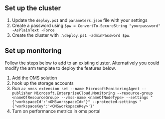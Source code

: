 ## Set up the cluster
1. Update the `deploy.ps1` and `parameters.json` file with your settings
2. Create a password using `$pw = ConvertTo-SecureString "yourpassword" -AsPlainText -Force`
3. Create the cluster with `.\deploy.ps1 -adminPassword $pw`. 

## Set up monitoring
Follow the steps below to add to an existing cluster.  Alternatively you could modify the arm template to deploy the features below.

1. Add the OMS solution
2. hook up the storage accounts
3. Run `az vmss extension set --name MicrosoftMonitoringAgent --publisher Microsoft.EnterpriseCloud.Monitoring --resource-group <nameOfResourceGroup> --vmss-name <nameOfNodeType> --settings "{'workspaceId':'<OMSworkspaceId>'}" --protected-settings "{'workspaceKey':'<OMSworkspaceKey>'}"`
4. Turn on performance metrics in oms portal
